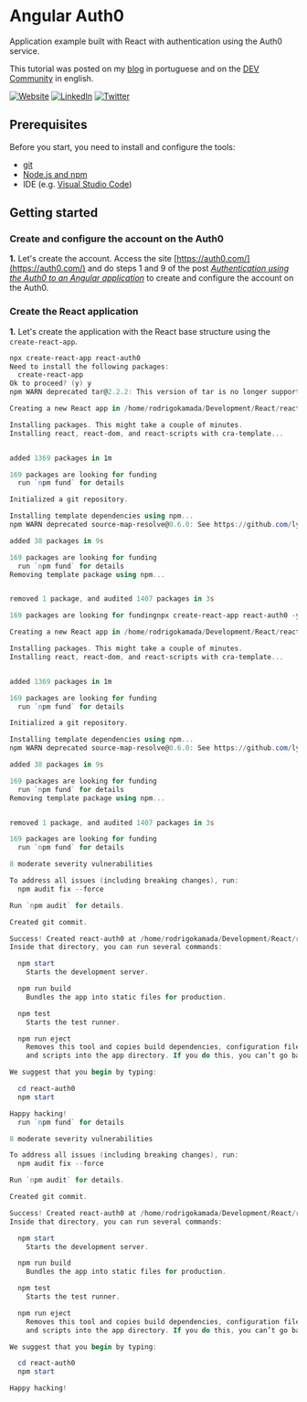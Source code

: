 # Angular Auth0

Application example built with React with authentication using the Auth0 service.

This tutorial was posted on my [blog](https://rodrigo.kamada.com.br/blog/autenticacao-usando-o-auth0-em-uma-aplicacao-react) in portuguese and on the [DEV Community]() in english.



[![Website](https://shields.braskam.com/v1/shields?name=website&format=rectangle&size=small&radius=5)](https://rodrigo.kamada.com.br)
[![LinkedIn](https://shields.braskam.com/v1/shields?name=linkedin&format=rectangle&size=small&radius=5)](https://www.linkedin.com/in/rodrigokamada)
[![Twitter](https://shields.braskam.com/v1/shields?name=twitter&format=rectangle&size=small&radius=5&socialAccount=rodrigokamada)](https://twitter.com/rodrigokamada)



## Prerequisites


Before you start, you need to install and configure the tools:

* [git](https://git-scm.com/)
* [Node.js and npm](https://nodejs.org/)
* IDE (e.g. [Visual Studio Code](https://code.visualstudio.com/))



## Getting started


### Create and configure the account on the Auth0

**1.** Let's create the account. Access the site [https://auth0.com/](https://auth0.com/) and do steps 1 and 9 of the post *[Authentication using the Auth0 to an Angular application](https://github.com/rodrigokamada/angular-auth0)* to create and configure the account on the Auth0.




### Create the React application


**1.** Let's create the application with the React base structure using the `create-react-app`.

```powershell
npx create-react-app react-auth0
Need to install the following packages:
  create-react-app
Ok to proceed? (y) y
npm WARN deprecated tar@2.2.2: This version of tar is no longer supported, and will not receive security updates. Please upgrade asap.

Creating a new React app in /home/rodrigokamada/Development/React/react-auth0.

Installing packages. This might take a couple of minutes.
Installing react, react-dom, and react-scripts with cra-template...


added 1369 packages in 1m

169 packages are looking for funding
  run `npm fund` for details

Initialized a git repository.

Installing template dependencies using npm...
npm WARN deprecated source-map-resolve@0.6.0: See https://github.com/lydell/source-map-resolve#deprecated

added 38 packages in 9s

169 packages are looking for funding
  run `npm fund` for details
Removing template package using npm...


removed 1 package, and audited 1407 packages in 3s

169 packages are looking for fundingnpx create-react-app react-auth0 -y

Creating a new React app in /home/rodrigokamada/Development/React/react-auth0.

Installing packages. This might take a couple of minutes.
Installing react, react-dom, and react-scripts with cra-template...


added 1369 packages in 1m

169 packages are looking for funding
  run `npm fund` for details

Initialized a git repository.

Installing template dependencies using npm...
npm WARN deprecated source-map-resolve@0.6.0: See https://github.com/lydell/source-map-resolve#deprecated

added 38 packages in 9s

169 packages are looking for funding
  run `npm fund` for details
Removing template package using npm...


removed 1 package, and audited 1407 packages in 3s

169 packages are looking for funding
  run `npm fund` for details

8 moderate severity vulnerabilities

To address all issues (including breaking changes), run:
  npm audit fix --force

Run `npm audit` for details.

Created git commit.

Success! Created react-auth0 at /home/rodrigokamada/Development/React/react-auth0
Inside that directory, you can run several commands:

  npm start
    Starts the development server.

  npm run build
    Bundles the app into static files for production.

  npm test
    Starts the test runner.

  npm run eject
    Removes this tool and copies build dependencies, configuration files
    and scripts into the app directory. If you do this, you can’t go back!

We suggest that you begin by typing:

  cd react-auth0
  npm start

Happy hacking!
  run `npm fund` for details

8 moderate severity vulnerabilities

To address all issues (including breaking changes), run:
  npm audit fix --force

Run `npm audit` for details.

Created git commit.

Success! Created react-auth0 at /home/rodrigokamada/Development/React/react-auth0
Inside that directory, you can run several commands:

  npm start
    Starts the development server.

  npm run build
    Bundles the app into static files for production.

  npm test
    Starts the test runner.

  npm run eject
    Removes this tool and copies build dependencies, configuration files
    and scripts into the app directory. If you do this, you can’t go back!

We suggest that you begin by typing:

  cd react-auth0
  npm start

Happy hacking!
```
